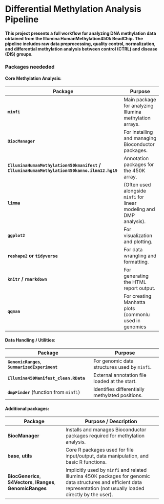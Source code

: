 # Differential Methylation Analysis Pipeline
#### This project presents a full workflow for analyzing DNA methylation data obtained from the Illumina HumanMethylation450k BeadChip. The pipeline includes raw data preprocessing, quality control, normalization, and differential methylation analysis between control (CTRL) and disease (DIS) groups.

### Packages neededed
#### Core Methylation Analysis:
| Package                                                                                     | Purpose                                                              |
| ------------------------------------------------------------------------------------------- | -------------------------------------------------------------------- |
| **`minfi`**                                                                                 | Main package for analyzing Illumina methylation arrays.              |
| **`BiocManager`**                                                                           | For installing and managing Bioconductor packages.                   |
| **`IlluminaHumanMethylation450kmanifest` / `IlluminaHumanMethylation450kanno.ilmn12.hg19`** | Annotation packages for the 450K array.                              |
| **`limma`**                                                                                 | (Often used alongside `minfi` for linear modeling and DMP analysis). |
| **`ggplot2`**                                                                               | For visualization and plotting.                                      |
| **`reshape2` or `tidyverse`**                                                               | For data wrangling and formatting.                                   |
| **`knitr` / `rmarkdown`**                                                                   | For generating the HTML report output.                               |
| **`qqman`**                                                                                 | For creating Manhatta  plots (commonlu used in genomics              |

#### Data Handling / Utilities:
| Package                                         | Purpose                                         |
| ----------------------------------------------- | ----------------------------------------------- |
| **`GenomicRanges`**, **`SummarizedExperiment`** | For genomic data structures used by `minfi`.    |
| **`Illumina450Manifest_clean.RData`**           | External annotation file loaded at the start.   |
| **`dmpFinder`** (function from `minfi`)         | Identifies differentially methylated positions. |

#### Additional packages:
| **Package**                                                       | **Purpose / Description**                                                                                                                                              
| --------------------------------------------------------------- | ---------------------------------------------------------------------------------------------------------- |
| **BiocManager**                                                 | Installs and manages Bioconductor packages required for methylation analysis.                                                                                          |
| **base**, **utils**                                             | Core R packages used for file input/output, data manipulation, and basic R functions.                                                                                  |
| **BiocGenerics**, **S4Vectors**, **IRanges**, **GenomicRanges** | Implicitly used by `minfi` and related Illumina 450K packages for genomic data structures and efficient data representation (not usually loaded directly by the user). |
